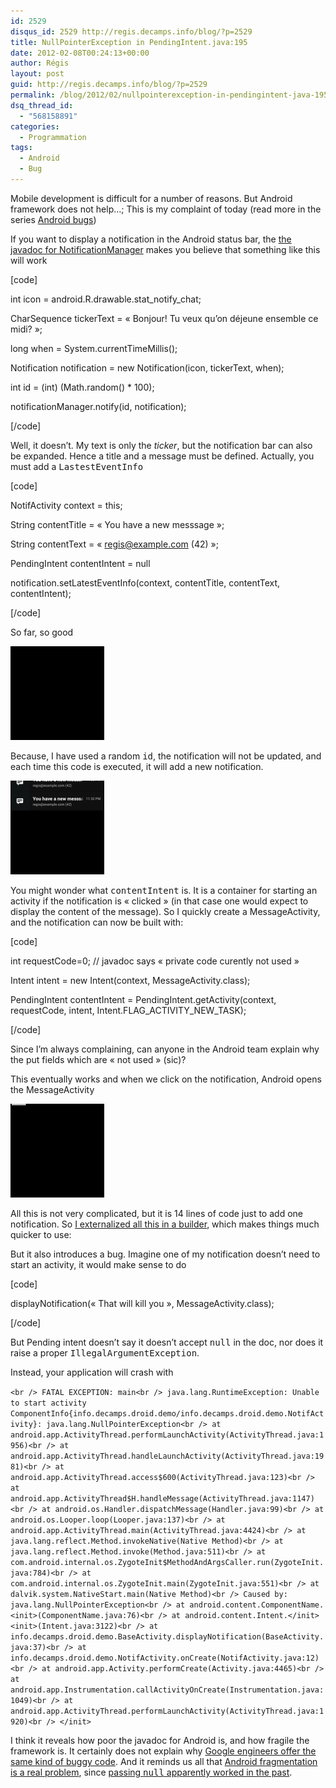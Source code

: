 ```yaml
---
id: 2529
disqus_id: 2529 http://regis.decamps.info/blog/?p=2529
title: NullPointerException in PendingIntent.java:195
date: 2012-02-08T00:24:13+00:00
author: Régis
layout: post
guid: http://regis.decamps.info/blog/?p=2529
permalink: /blog/2012/02/nullpointerexception-in-pendingintent-java-195/
dsq_thread_id:
  - "568158891"
categories:
  - Programmation
tags:
  - Android
  - Bug
---
```

Mobile development is difficult for a number of reasons. But Android framework does not help…; This is my complaint of today (read more in the series [Android bugs](http://regis.decamps.info/blog/tag/android+bug))
  
<!--more-->

If you want to display a notification in the Android status bar, the [the javadoc for NotificationManager](http://developer.android.com/reference/android/app/NotificationManager.html) makes you believe that something like this will work
  
[code]
  
int icon = android.R.drawable.stat\_notify\_chat;
  
CharSequence tickerText = « Bonjour! Tu veux qu’on déjeune ensemble ce midi? »;
  
long when = System.currentTimeMillis();
  
Notification notification = new Notification(icon, tickerText, when);

int id = (int) (Math.random() * 100);
  
notificationManager.notify(id, notification);
  
[/code]

Well, it doesn’t. My text is only the _ticker_, but the notification bar can also be expanded. Hence a title and a message must be defined. Actually, you must add a <tt>LastestEventInfo</tt>
  
[code]
  
NotifActivity context = this;
  
String contentTitle = « You have a new messsage »;
  
String contentText = « regis@example.com (42) »;
  
PendingIntent contentIntent = null
  
notification.setLatestEventInfo(context, contentTitle, contentText, contentIntent);
  
[/code]

So far, so good

[<img src="/blog/wp-content/uploads/2012/02/device-2012-02-07-233404-150x150.png" alt="" title="Notification ticker" width="150" height="150" class="alignnone size-thumbnail wp-image-2532" />](/blog/wp-content/uploads/2012/02/device-2012-02-07-233404.png)

Because, I have used a random <tt>id</tt>, the notification will not be updated, and each time this code is executed, it will add a new notification.

[<img src="/blog/wp-content/uploads/2012/02/device-2012-02-07-233746-150x150.png" alt="" title="Notification bar deployed, two notifications" width="150" height="150" class="alignnone size-thumbnail wp-image-2533" />](/blog/wp-content/uploads/2012/02/device-2012-02-07-233746.png)

You might wonder what <tt>contentIntent</tt> is. It is a container for starting an activity if the notification is « clicked » (in that case one would expect to display the content of the message). So I quickly create a MessageActivity, and the notification can now be built with:
  
[code]
  
int requestCode=0; // javadoc says « private code curently not used »
  
Intent intent = new Intent(context, MessageActivity.class);
  
PendingIntent contentIntent = PendingIntent.getActivity(context, requestCode, intent, Intent.FLAG\_ACTIVITY\_NEW_TASK);
  
[/code]

Since I’m always complaining, can anyone in the Android team explain why the put fields which are « not used » (sic)?

This eventually works and when we click on the notification, Android opens the MessageActivity
  
[<img src="/blog/wp-content/uploads/2012/02/device-2012-02-07-235349-150x150.png" alt="" title="MessageActivity opened when notification clicked" width="150" height="150" class="alignnone size-thumbnail wp-image-2534" />](/blog/wp-content/uploads/2012/02/device-2012-02-07-235349.png)

All this is not very complicated, but it is 14 lines of code just to add one notification. So [I externalized all this in a builder](https://gist.github.com/1762830), which makes things much quicker to use:



But it also introduces a bug. Imagine one of my notification doesn’t need to start an activity, it would make sense to do
  
[code]
  
displayNotification(« That will kill you », MessageActivity.class);
  
[/code]

But Pending intent doesn’t say it doesn’t accept <tt>null</tt> in the doc, nor does it raise a proper <tt>IllegalArgumentException</tt>.

Instead, your application will crash with
  
`<br />
 FATAL EXCEPTION: main<br />
 java.lang.RuntimeException: Unable to start activity ComponentInfo{info.decamps.droid.demo/info.decamps.droid.demo.NotifActivity}: java.lang.NullPointerException<br />
 	at android.app.ActivityThread.performLaunchActivity(ActivityThread.java:1956)<br />
 	at android.app.ActivityThread.handleLaunchActivity(ActivityThread.java:1981)<br />
 	at android.app.ActivityThread.access$600(ActivityThread.java:123)<br />
 	at android.app.ActivityThread$H.handleMessage(ActivityThread.java:1147)<br />
 	at android.os.Handler.dispatchMessage(Handler.java:99)<br />
 	at android.os.Looper.loop(Looper.java:137)<br />
 	at android.app.ActivityThread.main(ActivityThread.java:4424)<br />
 	at java.lang.reflect.Method.invokeNative(Native Method)<br />
 	at java.lang.reflect.Method.invoke(Method.java:511)<br />
 	at com.android.internal.os.ZygoteInit$MethodAndArgsCaller.run(ZygoteInit.java:784)<br />
 	at com.android.internal.os.ZygoteInit.main(ZygoteInit.java:551)<br />
 	at dalvik.system.NativeStart.main(Native Method)<br />
 Caused by: java.lang.NullPointerException<br />
 	at android.content.ComponentName.<init>(ComponentName.java:76)<br />
 	at android.content.Intent.</init><init>(Intent.java:3122)<br />
 	at info.decamps.droid.demo.BaseActivity.displayNotification(BaseActivity.java:37)<br />
 	at info.decamps.droid.demo.NotifActivity.onCreate(NotifActivity.java:12)<br />
 	at android.app.Activity.performCreate(Activity.java:4465)<br />
 	at android.app.Instrumentation.callActivityOnCreate(Instrumentation.java:1049)<br />
 	at android.app.ActivityThread.performLaunchActivity(ActivityThread.java:1920)<br />
</init>`

I think it reveals how poor the javadoc for Android is, and how fragile the framework is. It certainly does not explain why [Google engineers offer the same kind of buggy code](http://how2code.wordpress.com/2011/11/24/fatal-exception-intentservice-due-to-nullpointerexception-on-pendingintent-getactivity/). And it reminds us all that [Android fragmentation is a real problem](http://www.geek.com/articles/mobile/android-developers-see-device-fragmentation-as-huge-problem-2011045/), since [passing <tt>null</tt> apparently worked in the past](http://stackoverflow.com/a/4712111/94363).

